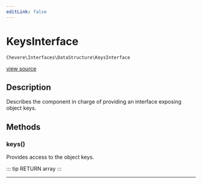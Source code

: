 ```yaml
---
editLink: false
---
```


# KeysInterface

`Chevere\Interfaces\DataStructure\KeysInterface`

[view source](https://github.com/chevere/chevere/blob/master/src/Chevere/Interfaces/DataStructure/KeysInterface.php)

## Description

Describes the component in charge of providing an interface exposing object keys.

## Methods

### keys()

Provides access to the object keys.

::: tip RETURN
array
:::

---
